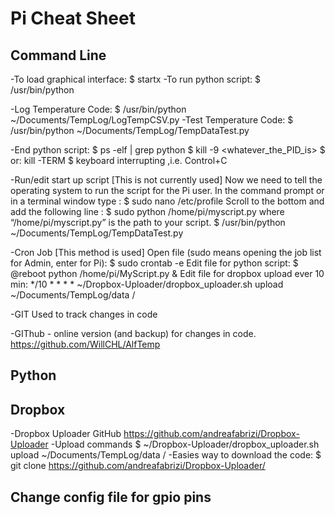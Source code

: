 # Pi Cheat Sheet

## Command Line

-To load graphical interface:
	$ startx
-To run python script: 
	$ /usr/bin/python <python script>

-Log Temperature Code:
	$ /usr/bin/python ~/Documents/TempLog/LogTempCSV.py
-Test Temperature Code:
	$ /usr/bin/python ~/Documents/TempLog/TempDataTest.py

-End python script:
	$ ps -elf | grep python
	$ kill -9 <whatever_the_PID_is>
	$ or: kill -TERM <pid>
	$ keyboard interrupting ,i.e. Control+C

-Run/edit start up script [This is not currently used]
	Now we need to tell the operating system to run the script for the Pi user. In the command prompt or in a terminal window type :
		$ sudo nano /etc/profile
	Scroll to the bottom and add the following line :
		$ sudo python /home/pi/myscript.py
	where “/home/pi/myscript.py” is the path to your script.
		$ /usr/bin/python ~/Documents/TempLog/TempDataTest.py

-Cron Job [This method is used]
	Open file (sudo means opening the job list for Admin, enter for Pi):
		$ sudo crontab -e
	Edit file for python script:
		$ @reboot python /home/pi/MyScript.py &
	Edit file for dropbox upload ever 10 min:
		*/10 * * * *  ~/Dropbox-Uploader/dropbox_uploader.sh upload ~/Documents/TempLog/data /

-GIT
	Used to track changes in code

-GIThub - online version (and backup) for changes in code.
	https://github.com/WillCHL/AlfTemp


## Python


## Dropbox
-Dropbox Uploader GitHub
	https://github.com/andreafabrizi/Dropbox-Uploader 
-Upload commands
	$ ~/Dropbox-Uploader/dropbox_uploader.sh upload ~/Documents/TempLog/data /
-Easies way to download the code:
	$ git clone https://github.com/andreafabrizi/Dropbox-Uploader/


## Change config file for gpio pins



